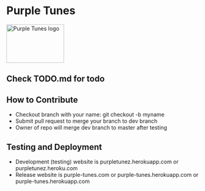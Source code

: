 # Purple Tunes
<img src="http://purple-tunes.com/img/logo.png" alt="Purple Tunes logo" height="100" width="150">

## Check TODO.md for todo

## How to Contribute
- Checkout branch with your name:  git checkout -b myname
- Submit pull request to merge your branch to dev branch
- Owner of repo will merge dev branch to master after testing

## Testing and Deployment
- Development (testing) website is purpletunez.herokuapp.com or purpletunez.heroku.com
- Release website is purple-tunes.com or purple-tunes.herokuapp.com or purple-tunes.herokuapp.com
